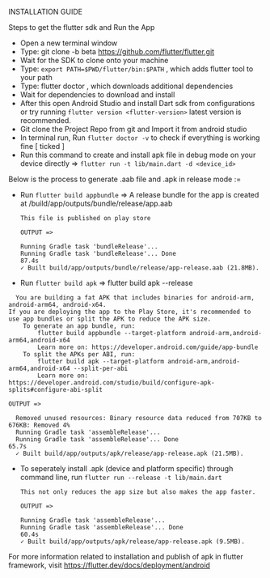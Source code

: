 INSTALLATION GUIDE

Steps to get the flutter sdk and Run the App
* Open a new terminal window
* Type: git clone -b beta https://github.com/flutter/flutter.git
* Wait for the SDK to clone onto your machine
* Type: `export PATH=$PWD/flutter/bin:$PATH` , which adds flutter tool to your path
* Type: flutter doctor , which downloads additional dependencies
* Wait for dependencies to download and install
* After this open Android Studio and install Dart sdk from configurations or try running `flutter version <flutter-version>` latest version is recommended. 
* Git clone the Project Repo from git and Import it from android studio
* In terminal run, Run `flutter doctor -v` to check if everything is working fine [ ticked ]
* Run this command to create and install apk file in debug mode on your device directly => `flutter run -t lib/main.dart -d <device_id>`

Below is the process to generate .aab file and .apk in release mode :=
* Run `flutter build appbundle` => 
A release bundle for the app is created at <app-dir>/build/app/outputs/bundle/release/app.aab
  ```
  This file is published on play store
  
  OUTPUT =>
  
  Running Gradle task 'bundleRelease'...                                  
  Running Gradle task 'bundleRelease'... Done                        87.4s
  ✓ Built build/app/outputs/bundle/release/app-release.aab (21.8MB).
  ```
  
* Run `flutter build apk` => flutter build apk --release
```
  You are building a fat APK that includes binaries for android-arm, android-arm64, android-x64.
If you are deploying the app to the Play Store, it's recommended to use app bundles or split the APK to reduce the APK size.
    To generate an app bundle, run:
        flutter build appbundle --target-platform android-arm,android-arm64,android-x64
        Learn more on: https://developer.android.com/guide/app-bundle
    To split the APKs per ABI, run:
        flutter build apk --target-platform android-arm,android-arm64,android-x64 --split-per-abi
        Learn more on:  https://developer.android.com/studio/build/configure-apk-splits#configure-abi-split
        
OUTPUT =>

  Removed unused resources: Binary resource data reduced from 707KB to 676KB: Removed 4%
  Running Gradle task 'assembleRelease'...                                
  Running Gradle task 'assembleRelease'... Done                      65.7s
  ✓ Built build/app/outputs/apk/release/app-release.apk (21.5MB).
 ```
  
* To seperately install .apk (device and platform specific) through command line, run `flutter run --release -t lib/main.dart`

  ```
  This not only reduces the app size but also makes the app faster. 
  
  OUTPUT =>
  
  Running Gradle task 'assembleRelease'...                                
  Running Gradle task 'assembleRelease'... Done                      60.4s
  ✓ Built build/app/outputs/apk/release/app-release.apk (9.5MB).
  ```
  
For more information related to installation and publish of apk in flutter framework, visit https://flutter.dev/docs/deployment/android

